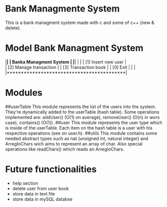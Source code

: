 # Bank Managmente System
This is a bank managment system made with c and some of c++ (new & delete). 

# Model Bank Managment System

|******************************************|
|          Banka Managment System          |
|******************************************|
|                                          |
|     [1] Insert new user                  |               
|     [2] Manage transaction               |
|     [3] Transaction book                 |
|     [0] Exit                             |
|                                          |                
|******************************************|
    

# Modules
##userTable
This module represents the list of the users into the system. They're dynamically added to the userTable (hash table). Some operations implemented are: addUser() (O(1) on average), removeUser() (O(n) in wors case), contains() (O(1)).
##user
This module represents the user type which is inside of the userTable. Each item on the hash table is a user with his respective operations (see on user.h).
##utils
This module contains some needed abstract types such as nat (unsigned int, natural integer) and ArregloChars wich aims to represent an array of char. Also special operations like readChars() which reads an ArregloChars. 

# Future functionalities
- help section
- delete user from user book
- store data in text file
- store data in mySQL databse


